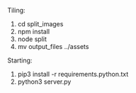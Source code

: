 Tiling:
1. cd split_images
2. npm install
3. node split
4. mv output_files ../assets

Starting:
1. pip3 install -r requirements.python.txt
2. python3 server.py